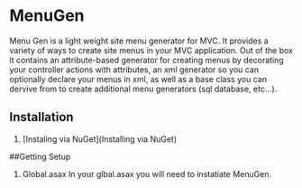 MenuGen
=======

Menu Gen is a light weight site menu generator for MVC. It provides a variety of ways to create site menus in your MVC application.
Out of the box it contains an attribute-based generator for creating menus by decorating your controller actions with 
attributes, an xml generator so you can optionally declare your menus in xml, as well as a base class you can dervive from
to create additional menu generators (sql database, etc...).

## Installation

1. [Instaling via NuGet](Installing via NuGet)

##Getting Setup

1. Global.asax
In your glbal.asax you will need to instatiate MenuGen.
